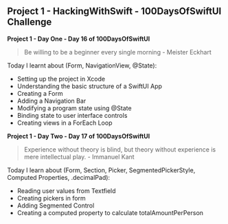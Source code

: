 ## Project 1 - HackingWithSwift - 100DaysOfSwiftUI Challenge


**Project 1 - Day One - Day 16 of 100DaysOfSwiftUI**

> Be willing to be a beginner every single morning - Meister Eckhart

Today I learnt about (Form, NavigationView, @State):

- Setting up the project in Xcode
- Understanding the basic structure of a SwiftUI App
- Creating a Form
- Adding a Navigation Bar
- Modifying a program state using @State
- Binding state to user interface controls
- Creating views in a ForEach Loop

**Project 1 - Day Two - Day 17 of 100DaysOfSwiftUI**

> Experience without theory is blind, but theory without experience is mere intellectual play. - Immanuel Kant 

Today I learn about (Form, Section, Picker, SegmentedPickerStyle, Computed Properties, .decimalPad):

- Reading user values from Textfield
- Creating pickers in form
- Adding Segmented Control
- Creating a computed property to calculate totalAmountPerPerson
